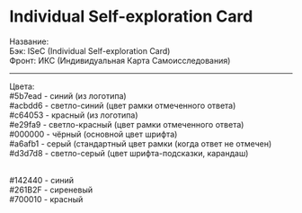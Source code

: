# Individual Self-exploration Card


Название:
<br/>  Бэк: ISeC (Individual Self-exploration Card)
<br/>  Фронт: ИКС (Индивидуальная Карта Самоисследования)

__________________

Цвета:
<br/>  #5b7ead - синий (из логотипа)
<br/>  #acbdd6 - светло-синий (цвет рамки отмеченного ответа)
<br/>  #c64053 - красный (из логотипа)
<br/>  #e29fa9 - светло-красный (цвет рамки отмеченного ответа)
<br/>  #000000 - чёрный (основной цвет шрифта)
<br/>  #a6afb1 - серый  (стандартный цвет рамки (когда ответ не отмечен)
<br/>  #d3d7d8 - светло-серый (цвет шрифта-подсказки, карандаш)

<br/>  #142440 - синий
<br/>  #261B2F - сиреневый
<br/>  #700010 - красный
